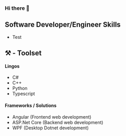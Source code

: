 ### Hi there 👋

## Software Developer/Engineer Skills
  * Test


## ⚒️ - Toolset
  #### Lingos
   * C#
   * C++
   * Python
   * Typescript
    
    
  #### Frameworks / Solutions
  * Angular (Frontend web development)
  * ASP.Net Core  (Backend web development)
  * WPF (Desktop Dotnet development)
 

<!--
**SteveLorde/SteveLorde** is a ✨ _special_ ✨ repository because its `README.md` (this file) appears on your GitHub profile.


-->
